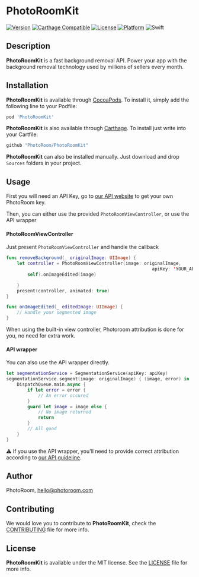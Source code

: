 # PhotoRoomKit

[![Version](https://img.shields.io/cocoapods/v/PhotoRoomKit.svg?style=flat)](http://cocoadocs.org/docsets/PhotoRoomKit)
[![Carthage Compatible](https://img.shields.io/badge/Carthage-compatible-4BC51D.svg?style=flat)](https://github.com/Carthage/Carthage)
[![License](https://img.shields.io/cocoapods/l/PhotoRoomKit.svg?style=flat)](http://cocoadocs.org/docsets/PhotoRoomKit)
[![Platform](https://img.shields.io/cocoapods/p/PhotoRoomKit.svg?style=flat)](http://cocoadocs.org/docsets/PhotoRoomKit)
![Swift](https://img.shields.io/badge/%20in-swift%205.0-orange.svg)

## Description

**PhotoRoomKit** is a fast background removal API. Power your app with the background removal technology used by millions of sellers every month.

## Installation

**PhotoRoomKit** is available through [CocoaPods](http://cocoapods.org). To install
it, simply add the following line to your Podfile:

```ruby
pod 'PhotoRoomKit'
```

**PhotoRoomKit** is also available through [Carthage](https://github.com/Carthage/Carthage).
To install just write into your Cartfile:

```ruby
github "PhotoRoom/PhotoRoomKit"
```

**PhotoRoomKit** can also be installed manually. Just download and drop `Sources` folders in your project.

## Usage

First you will need an API Key, go to [our API website](https://photoroom.com/api) to get your own PhotoRoom key.

Then, you can either use the provided `PhotoRoomViewController`, or use the API wrapper

#### PhotoRoomViewController

Just present `PhotoRoomViewController` and handle the callback
```swift
func removeBackground(_ originalImage: UIImage) {
    let controller = PhotoRoomViewController(image: originalImage,
                                                       apiKey: 'YOUR_API_KEY') { [weak self] image in
        self?.onImageEdited(image)

    }
    present(controller, animated: true)
}

func onImageEdited(_ editedImage: UIImage) {
    // Handle your segmented image
}
```
When using the built-in view controller, Photoroom attribution is done for you, no need for extra work.

#### API wrapper

You can also use the API wrapper directly.
```swift
let segmentationService = SegmentationService(apiKey: apiKey)
segmentationService.segment(image: originalImage) { (image, error) in
    DispatchQueue.main.async {
        if let error = error {
            // An error occured
        }
        guard let image = image else {
            // No image returned
            return
        }
        // All good
    }
}
```

⚠️ If you use the API wrapper, you'll need to provide correct attribution according to [our API guideline](https://www.notion.so/photoroom/API-Documentation-public-4eb3e45d9c814f92b6392b7fd0f1d51f#7ac1c3bd30fd426ea092e126f4b59c77).

## Author

PhotoRoom, hello@photoroom.com

## Contributing

We would love you to contribute to **PhotoRoomKit**, check the [CONTRIBUTING](https://github.com/PhotoRoom/PhotoRoomKit/blob/master/CONTRIBUTING.md) file for more info.

## License

**PhotoRoomKit** is available under the MIT license. See the [LICENSE](https://github.com/PhotoRoom/PhotoRoomKit/blob/master/LICENSE) file for more info.
